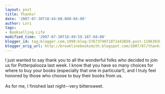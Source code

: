 ```yaml
---
layout: post
title: Thanks!
date: '2007-07-30T18:44:00.000-04:00'
author: Lori
tags:
- Bookselling Life
modified_time: '2007-07-30T18:49:59.187-04:00'
blogger_id: tag:blogger.com,1999:blog-5767374071871443859.post-119639385864171924
blogger_orig_url: http://brooklinebooksmith.blogspot.com/2007/07/thanks.html
---
```


I just wanted to say thank you to all the wonderful folks who decided to join us for Potterpalooza last week. I know that you have so many choices for where to buy your books (especially that one in particular!), and I truly feel honored by those who choose to buy their books from us.<br /><br />As for me, I finished last night--very bittersweet.
